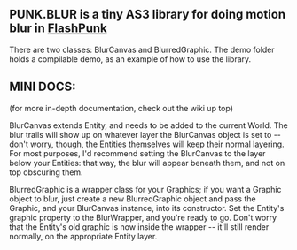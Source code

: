 PUNK.BLUR is a tiny AS3 library for doing motion blur in [FlashPunk](http://www.flashpunk.net "FlashPunk")
------------------------------------------------------------------------------------------------------------

There are two classes: BlurCanvas and BlurredGraphic. 
The demo folder holds a compilable demo, as an example of
how to use the library.

MINI DOCS:
-----------
(for more in-depth documentation, check out the wiki up top)

BlurCanvas extends Entity, and needs to be added to the current
World. The blur trails will show up on whatever layer the BlurCanvas
object is set to -- don't worry, though, the Entities themselves
will keep their normal layering. For most purposes, I'd recommend
setting the BlurCanvas to the layer below your Entities: that way,
the blur will appear beneath them, and not on top obscuring them.

BlurredGraphic is  a wrapper class for your Graphics; if you want a 
Graphic object to blur, just create a new BlurredGraphic object and
pass the Graphic, and your BlurCanvas instance, into its constructor. 
Set the Entity's graphic property to the BlurWrapper, and you're ready 
to go. Don't worry that the Entity's old graphic is now inside the 
wrapper -- it'll still render normally, on the appropriate Entity layer.